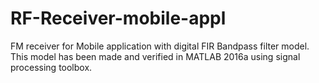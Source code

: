 # RF-Receiver-mobile-appl
FM receiver for Mobile application with digital FIR Bandpass filter model. This model has been made and verified in MATLAB 2016a using signal processing toolbox.
